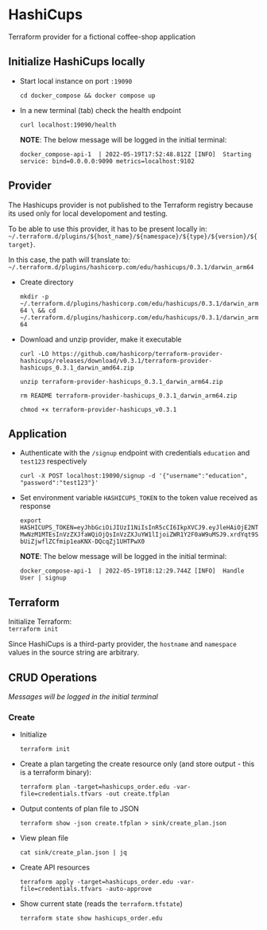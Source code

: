 # HashiCups

Terraform provider for a fictional coffee-shop application


## Initialize HashiCups locally

+ Start local instance on port `:19090`

  `cd docker_compose && docker compose up`

+ In a new terminal (tab) check the health endpoint

  `curl localhost:19090/health`

  **NOTE**: The below message will be logged in the initial terminal:

    `docker_compose-api-1  | 2022-05-19T17:52:48.812Z [INFO]  Starting service: bind=0.0.0.0:9090 metrics=localhost:9102`


## Provider

The Hashicups provider is not published to the Terraform registry because its used only for local developoment and testing.

To be able to use this provider, it has to be present locally in:
`~/.terraform.d/plugins/${host_name}/${namespace}/${type}/${version}/${target}`.

In this case, the path will translate to:<br>
`~/.terraform.d/plugins/hashicorp.com/edu/hashicups/0.3.1/darwin_arm64`

+ Create directory

  `mkdir -p ~/.terraform.d/plugins/hashicorp.com/edu/hashicups/0.3.1/darwin_arm64 \
  && cd ~/.terraform.d/plugins/hashicorp.com/edu/hashicups/0.3.1/darwin_arm64`

+ Download and unzip provider, make it executable

  ```
  curl -LO https://github.com/hashicorp/terraform-provider-hashicups/releases/download/v0.3.1/terraform-provider-hashicups_0.3.1_darwin_amd64.zip

  unzip terraform-provider-hashicups_0.3.1_darwin_arm64.zip

  rm README terraform-provider-hashicups_0.3.1_darwin_arm64.zip

  chmod +x terraform-provider-hashicups_v0.3.1
  ```


## Application

+ Authenticate with the `/signup` endpoint with credentials `education` and `test123` respectively

  `curl -X POST localhost:19090/signup -d '{"username":"education", "password":"test123"}'`

+ Set environment variable `HASHICUPS_TOKEN` to the token value received as response

  `export HASHICUPS_TOKEN=eyJhbGciOiJIUzI1NiIsInR5cCI6IkpXVCJ9.eyJleHAiOjE2NTMwNzM1MTEsInVzZXJfaWQiOjQsInVzZXJuYW1lIjoiZWR1Y2F0aW9uMSJ9.xrdYqt9SbUiZjwflZCfmip1eaKNX-DQcqZj1UHTPwX0`

  **NOTE**: The below message will be logged in the initial terminal:

    `docker_compose-api-1  | 2022-05-19T18:12:29.744Z [INFO]  Handle User | signup`


## Terraform

Initialize Terraform:<br>
`terraform init`

Since HashiCups is a third-party provider, the `hostname` and `namespace` values in the source string are arbitrary.


## CRUD Operations

*Messages will be logged in the initial terminal*

### Create

+ Initialize

  `terraform init`

+ Create a plan targeting the create resource only (and store output - this is a terraform binary):

  `terraform plan -target=hashicups_order.edu -var-file=credentials.tfvars -out create.tfplan`

+ Output contents of plan file to JSON

  `terraform show -json create.tfplan > sink/create_plan.json`

+ View plean file

  `cat sink/create_plan.json | jq`

+ Create API resources

  `terraform apply -target=hashicups_order.edu -var-file=credentials.tfvars -auto-approve`

+ Show current state (reads the `terraform.tfstate`)

  `terraform state show hashicups_order.edu`

